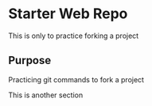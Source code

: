 # Starter Web Repo

This is only to practice forking a project

## Purpose

Practicing git commands to fork a project

This is another section
